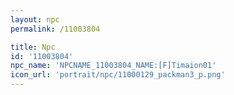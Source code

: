 ```yaml
---
layout: npc
permalink: /11003804

title: Npc
id: '11003804'
npc_name: 'NPCNAME_11003804_NAME:[F]Timaion01'
icon_url: 'portrait/npc/11000129_packman3_p.png'
---
```

